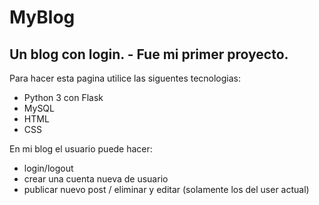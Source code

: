 # MyBlog
## Un blog con login. - Fue mi primer proyecto.
 
Para hacer esta pagina utilice las siguentes tecnologias:
  - Python 3 con Flask 
  - MySQL
  - HTML
  - CSS
  
 En mi blog el usuario puede hacer:
  - login/logout
  - crear una cuenta nueva de usuario
  - publicar nuevo post / eliminar y editar (solamente los del user actual)
